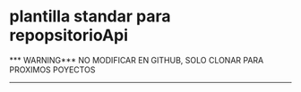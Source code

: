 # plantilla standar para repopsitorioApi 
*** WARNING***
NO MODIFICAR EN GITHUB, SOLO CLONAR PARA PROXIMOS POYECTOS
*********
